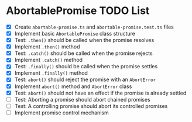 # AbortablePromise TODO List

- [x] Create `abortable-promise.ts` and `abortable-promise.test.ts` files
- [x] Implement basic `AbortablePromise` class structure
- [x] Test: `.then()` should be called when the promise resolves
- [x] Implement `.then()` method
- [x] Test: `.catch()` should be called when the promise rejects
- [x] Implement `.catch()` method
- [x] Test: `.finally()` should be called when the promise settles
- [x] Implement `.finally()` method
- [x] Test: `abort()` should reject the promise with an `AbortError`
- [x] Implement `abort()` method and `AbortError` class
- [x] Test: `abort()` should not have an effect if the promise is already settled
- [ ] Test: Aborting a promise should abort chained promises
- [ ] Test: A controlling promise should abort its controlled promises
- [ ] Implement promise control mechanism
